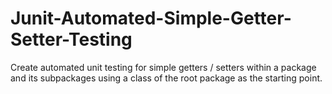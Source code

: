 # Junit-Automated-Simple-Getter-Setter-Testing
Create automated unit testing for simple getters / setters within a package and its subpackages using a class of the root package as the starting point.
